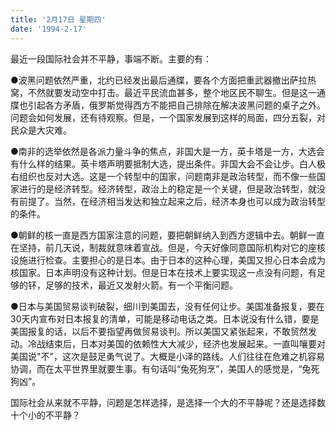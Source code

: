 ```yaml
---
title: '2月17日 星期四'
date: '1994-2-17'
---
```

最近一段国际社会并不平静，事端不断。主要的有：

●波黑问题依然严重，北约已经发出最后通牒，要各个方面把重武器撤出萨拉热窝，不然就要发动空中打击。最近平民流血甚多，整个地区民不聊生。但是这一通牒也引起各方矛盾，俄罗斯觉得西方不能把自己排除在解决波黑问题的桌子之外。问题会如何发展，还有待观察。但是，一个国家发展到这样的局面，四分五裂，对民众是大灾难。

●南非的选举依然是各派力量斗争的焦点，非国大是一方，英卡塔是一方，大选会有什么样的结果。英卡塔声明要抵制大选，提出条件。非国大会不会让步。白人极右组织也反对大选。这是一个转型中的国家，问题南非是政治转型，而不像一些国家进行的是经济转型。经济转型，政治上的稳定是一个关键，但是政治转型，就没有前提了。当然，在经济相当发达和独立起来之后，经济本身也可以成为政治转型的条件。

●朝鲜的核一直是西方国家注意的问题，要把朝鲜纳入到西方逻辑中去。朝鲜一直在坚持，前几天说，制裁就意味着宣战。但是，今天好像同意国际机构对它的座核设施进行检查。主要担心的是日本。由于日本的这种心理，美国又担心日本会成为核国家。日本声明没有这种计划。但是日本在技术上要实现这一点没有问题，有足够的钚，足够的技术，最近又发射火箭。有一个平衡问题。

●日本与美国贸易谈判破裂，细川到美国去，没有任何让步。美国准备报复，要在30天内宣布对日本报复的清单，可能是移动电话之类。日本说没有什么错，要是美国报复的话，以后不要指望再做贸易谈判。所以美国又紧张起来，不敢贸然发动。冷战结束后，日本对美国的依赖性大大减少，经济也发展起来。一直叫嚷要对美国说"不"，这次是鼓足勇气说了。大概是小泽的路线。人们往往在危难之机容易协调，而在太平世界里就要生事。有句话叫“兔死狗烹”，美国人的感觉是，“兔死狗凶”。

国际社会从来就不平静，问题是怎样选择，是选择一个大的不平静呢？还是选择数十个小的不平静？